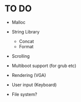 # TO DO 
 - Malloc
 - String Library
 	
	- Concat
	- Format

 - Scrolling
 - Multiboot support (for grub etc)
 - Rendering (VGA) 
 - User input (Keyboard)
 - File system?
